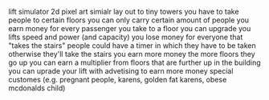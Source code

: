 lift simulator
2d
pixel art
simialr lay out to tiny towers
you have to take people to certain floors
you can only carry certain amount of people
you earn money for every passenger you take to a floor
you can upgrade you lifts speed and power (and capacity)
you lose money for everyone that "takes the stairs"
people could have a timer in which they have to be taken otherwise they'll take the stairs
you earn more money the more floors they go up
you can earn a multiplier from floors that are further up in the building
you can uprade your lift with advetising to earn more money
special customes (e.g. pregnant people, karens, golden fat karens, obese mcdonalds child)
